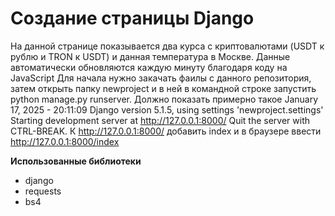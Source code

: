 # Создание страницы Django

На данной странице показывается два курса с криптовалютами (USDT к рублю и TRON к USDT) и данная температура в Москве. Данные автоматически обновляются каждую минуту благодаря коду на JavaScript
Для начала нужно закачать фаилы с данного репозитория, затем открыть папку newproject и в ней в командной строке запустить python manage.py runserver. 
Должно показать примерно такое 
January 17, 2025 - 20:11:09
Django version 5.1.5, using settings 'newproject.settings'
Starting development server at http://127.0.0.1:8000/
Quit the server with CTRL-BREAK.
К http://127.0.0.1:8000/ добавить index и в браузере ввести http://127.0.0.1:8000/index


**Использованные библиотеки**
- django
- requests
- bs4


